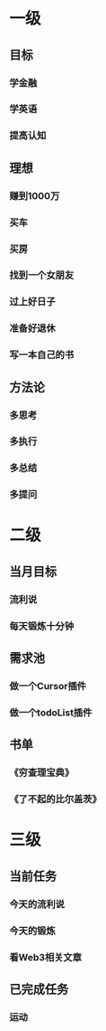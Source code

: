 # 一级

## 目标

### 学金融

### 学英语

### 提高认知

## 理想

### 赚到1000万

### 买车

### 买房

### 找到一个女朋友

### 过上好日子

### 准备好退休

### 写一本自己的书

## 方法论

### 多思考

### 多执行

### 多总结

### 多提问
# 二级

## 当月目标

### 流利说

### 每天锻炼十分钟

## 需求池

### 做一个Cursor插件

### 做一个todoList插件

## 书单

### 《穷查理宝典》

### 《了不起的比尔盖茨》

# 三级

## 当前任务

### 今天的流利说

### 今天的锻炼

### 看Web3相关文章

## 已完成任务

### 运动
